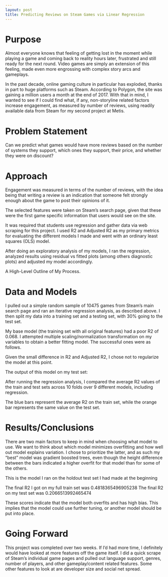 ```yaml
---
layout: post
title: Predicting Reviews on Steam Games via Linear Regression
---
```



# Purpose
Almost everyone knows that feeling of getting lost in the moment while playing a game and coming back to reality hours later, frustrated and still ready for the next round. Video games are simply an extension of this feeling, made even more engrossing with complex story arcs and gameplays.

In the past decade, online gaming culture in particular has exploded, thanks in part to huge platforms such as Steam. According to Polygon, the site was gaining a million users a month at the end of 2017. With that in mind, I wanted to see if I could find what, if any, non-storyline related factors increase engagement, as measured by number of reviews, using readily available data from Steam for my second project at Metis. 

# Problem Statement
Can we predict what games would have more reviews based on the number of systems they support, which ones they support, their price, and whether they were on discount?

# Approach
Engagement was measured in terms of the number of reviews, with the idea being that writing a review is an indication that someone felt strongly enough about the game to post their opinions of it.

The selected features were taken on Steam’s search page, given that these were the first game specific information that users would see on the site.

It was required that students use regression and gather data via web scraping for this project. I used R2 and Adjusted R2 as my primary metrics for evaluating the different models I made and went with an ordinary least squares (OLS) model.

After doing an exploratory analysis of my models, I ran the regression, analyzed results using residual vs fitted plots (among others diagnostic plots) and adjusted my model accordingly.




A High-Level Outline of My Process.



# Data and Models
I pulled out a simple random sample of 10475 games from Steam’s main search page and ran an iterative regression analysis, as described above. I then split my data into a training set and a testing set, with 30% going to the test set.

My base model (the training set with all original features) had a poor R2 of 0.068. I attempted multiple scaling/normalization transformation on my variables to obtain a better fitting model. The successful ones were as follows.



Given the small difference in R2 and Adjusted R2, I chose not to regularize the model at this point.

The output of this model on my test set:






After running the regression analysis, I compared the average R2 values of the train and test sets across 10 folds over 9 different models, including regression.

The blue bars represent the average R2 on the train set, while the orange bar represents the same value on the test set.


 
# Results/Conclusions
There are two main factors to keep in mind when choosing what model to use. We want to think about which model minimizes overfitting and how well out model explains variation. I chose  to prioritize the latter, and as such my “best” model was gradient boosted trees, even though the height difference between the bars indicated a higher overfit for that model than for some of the others.

This is the model I ran on the holdout test set I had made at the beginning

The final R2 I got on my full train set was 0.4818365496905238
The final R2 on my test set was 0.2066513992465474

These scores indicate that the model both overfits and has high bias. This implies that the model could use further tuning, or another model should be put into place.


# Going Forward
This project was completed over two weeks. If I’d had more time, I definitely would have looked at more features off the game itself. I did a quick scrape of Steam’s individual game pages and pulled out language support, genres, number of players, and other gameplay/content related features. Some other features to look at are developer size and social net spread.
